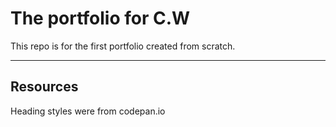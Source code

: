 # The portfolio for C.W

This repo is for the first portfolio created from scratch.
***

## Resources

Heading styles were from codepan.io

